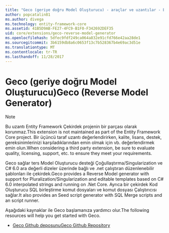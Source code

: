```yaml
---
title: "Geco (geriye doğru Model Oluşturucu) - araçlar ve uzantılar - EF çekirdek"
author: popcatalin81
ms.author: divega
ms.technology: entity-framework-core
ms.assetid: 41B5D9AB-FE27-4FC9-B1F0-F342692DEF35
uid: core/extensions/geco-reverse-model-generator
ms.openlocfilehash: 5dfec9fdf249ca064a832e91cfd766e42aa28de1
ms.sourcegitcommit: 3b6159db8a6c0653f13c7b528367b4e69ac3d51e
ms.translationtype: MT
ms.contentlocale: tr-TR
ms.lasthandoff: 11/28/2017
---
```

# <a name="geco-reverse-model-generator"></a><span data-ttu-id="4da6f-102">Geco (geriye doğru Model Oluşturucu)</span><span class="sxs-lookup"><span data-stu-id="4da6f-102">Geco (Reverse Model Generator)</span></span>

> [!NOTE]  
> <span data-ttu-id="4da6f-103">Bu uzantı Entity Framework Çekirdek projenin bir parçası olarak korunmaz.</span><span class="sxs-lookup"><span data-stu-id="4da6f-103">This extension is not maintained as part of the Entity Framework Core project.</span></span> <span data-ttu-id="4da6f-104">Bir üçüncü taraf uzantı değerlendirirken, kalite, lisans, destek, gereksinimlerinizi karşıladıklarından emin olmak için vb. değerlendirmek emin olun.</span><span class="sxs-lookup"><span data-stu-id="4da6f-104">When considering a third party extension, be sure to evaluate quality, licensing, support, etc. to ensure they meet your requirements.</span></span>

<span data-ttu-id="4da6f-105">Geco sağlar ters Model Oluşturucu desteği Çoğullaştırma/Singularization ve C# 6.0 ara değerli dizeler üzerinde bağlı ve .net çalıştıran düzenlenebilir şablonları ile çekirdek.</span><span class="sxs-lookup"><span data-stu-id="4da6f-105">Geco provides a Reverse Model generator with support for Pluralization/Singularization and editable templates based on C# 6.0 interpolated strings and running on .Net Core.</span></span> <span data-ttu-id="4da6f-106">Ayrıca bir çekirdek Kod Oluşturucu SQL birleştirme komut dosyaları ve komut dosyası Çalıştırıcısı sağlar.</span><span class="sxs-lookup"><span data-stu-id="4da6f-106">It also provides an Seed script generator with SQL Merge scripts and an script runner.</span></span>

<span data-ttu-id="4da6f-107">Aşağıdaki kaynaklar ile Geco başlamanıza yardımcı olur.</span><span class="sxs-lookup"><span data-stu-id="4da6f-107">The following resources will help you get started with Geco.</span></span>
* [<span data-ttu-id="4da6f-108">Geco Github deposunu</span><span class="sxs-lookup"><span data-stu-id="4da6f-108">Geco Github Repository</span></span>](https://github.com/iQuarc/Geco)
